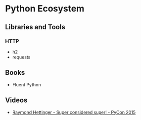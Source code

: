 # Python Ecosystem

## Libraries and Tools

### HTTP

* h2
* requests

## Books

* Fluent Python

## Videos

* [Raymond Hettinger - Super considered super! - PyCon 2015](https://www.youtube.com/watch?v=EiOglTERPEo)
